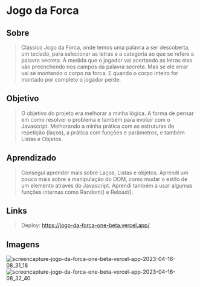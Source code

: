 # Jogo da Forca

## Sobre
> Clássico Jogo da Forca, onde temos uma palavra a ser descoberta, um teclado, para selecionar as letras e a categoria ao que se refere a palavra secreta. À medida que o jogador vai acertando as letras elas vão preenchendo nos campos da palavra secreta. Mas se ele errar vai se montando o corpo na forca. E quando o corpo inteiro for montado por completo o jogador perde.

## Objetivo
> O objetivo do projeto era melhorar a minha lógica. A forma de pensar em como resolver o problema e também para evoluir com o Javascript. Melhorando a minha prática com as estruturas de repetição (laços), a prática com funções e parâmetros, e também Listas e Objetos.

## Aprendizado
> Consegui aprender mais sobre Laços, Listas e objetos. Aprendi um pouco mais sobre a manipulação do DOM, como mudar o estilo de um elemento através do Javascript. Aprendi também a usar algumas funções internas como Random() e Reload().

## Links
> Deploy: https://jogo-da-forca-one-beta.vercel.app/

## Imagens
![screencapture-jogo-da-forca-one-beta-vercel-app-2023-04-16-08_31_18](https://user-images.githubusercontent.com/78119200/232307836-fb02a587-01c7-4068-9a84-13af1bddcd0f.png)
<br>
![screencapture-jogo-da-forca-one-beta-vercel-app-2023-04-16-08_32_40](https://user-images.githubusercontent.com/78119200/232307873-b2ffee63-577a-4d1a-b898-56f778bb2fc0.png)
